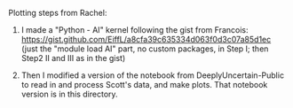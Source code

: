 Plotting steps from Rachel:

1. I made a "Python - AI" kernel following the gist from Francois: https://gist.github.com/EiffL/a8cfa39c635334d063f0d3c07a85d1ec (just the "module load AI" part, no custom packages, in Step I; then Step2 II and III as in the gist)

2. Then I modified a version of the notebook from DeeplyUncertain-Public to read in and process Scott's data, and make plots.  That notebook version is in this directory.

